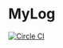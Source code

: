 # MyLog

[![Circle CI](https://circleci.com/gh/wingyplus/mylog.svg?style=svg)](https://circleci.com/gh/wingyplus/mylog)